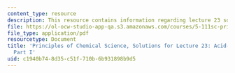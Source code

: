```yaml
---
content_type: resource
description: This resource contains information regarding lecture 23 solution.
file: https://ol-ocw-studio-app-qa.s3.amazonaws.com/courses/5-111sc-principles-of-chemical-science-fall-2014/c1940b748d35c51f710b6b931898b9d5_MIT5_111F14_Lec23Soln.pdf
file_type: application/pdf
resourcetype: Document
title: 'Principles of Chemical Science, Solutions for Lecture 23: Acid-Base Titrations
  Part I'
uid: c1940b74-8d35-c51f-710b-6b931898b9d5
---
```

